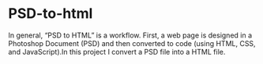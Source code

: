 # PSD-to-html
In general, “PSD to HTML” is a workflow. First, a web page is designed in a Photoshop Document (PSD) and then converted to code (using HTML, CSS, and JavaScript).In this project I convert a PSD file into a HTML file.
